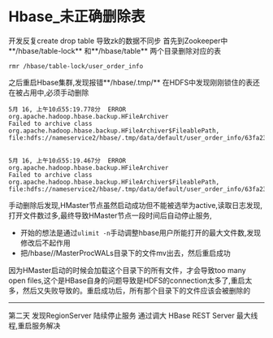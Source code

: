 # Hbase_未正确删除表

<!-- 由于开发没有先`disable table`;就将表drop掉导致,Zookeeper中的元数据和数据库不同步 -->
开发反复create drop table 导致zk的数据不同步
首先到Zookeeper中**/hbase/table-lock** 和**/hbase/table** 两个目录删除对应的表

`rmr /hbase/table-lock/user_order_info`

之后重启Hbase集群,发现报错**/hbase/.tmp/** 在HDFS中发现刚刚锁住的表还在被占用中,必须手动删除

```
5月 16, 上午10点55:19.778分	ERROR	org.apache.hadoop.hbase.backup.HFileArchiver	
Failed to archive class org.apache.hadoop.hbase.backup.HFileArchiver$FileablePath, file:hdfs://nameservice2/hbase/.tmp/data/default/user_order_info/63fa237eba286bf13d01d0e04b13d149/info/88be874a75d345af848dfd07f0ff0340_SeqId_55_


5月 16, 上午10点55:19.467分	ERROR	org.apache.hadoop.hbase.backup.HFileArchiver	
Failed to archive class org.apache.hadoop.hbase.backup.HFileArchiver$FileablePath, file:hdfs://nameservice2/hbase/.tmp/data/default/user_order_info/63fa237eba286bf13d01d0e04b13d149/info/88be874a75d345af848dfd07f0ff0340_SeqId_55_
```

手动删除后发现,HMaster节点虽然启动成功但不能被选举为active,读取日志发现,打开文件数过多,最终导致HMaster节点一段时间后自动停止服务,
- 开始的想法是通过`ulimit -n`手动调整hbase用户所能打开的最大文件数,发现修改后不起作用
- 把/hbase//MasterProcWALs目录下的文件mv出去，然后重启成功

因为HMaster启动的时候会加载这个目录下的所有文件，才会导致too many open files,这个是HBase自身的问题导致是HDFS的connection太多了,重启太多，然后又失败导致的。重启成功后，所有那个目录下的文件应该会被删除的


---
第二天 发现RegionServer 陆续停止服务
通过调大 HBase REST Server 最大线程,重启服务解决 